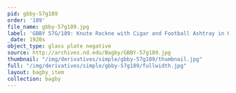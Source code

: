 ```yaml
---
pid: gbby-57g189
order: '189'
file_name: gbby-57g189.jpg
label: 'GBBY 57G/189: Knute Rockne with Cigar and Football Ashtray in Office - c1920s'
_date: 1920s
object_type: glass plate negative
source: http://archives.nd.edu/Bagby/GBBY-57g189.jpg
thumbnail: "/img/derivatives/simple/gbby-57g189/thumbnail.jpg"
full: "/img/derivatives/simple/gbby-57g189/fullwidth.jpg"
layout: bagby_item
collection: bagby
---
```

